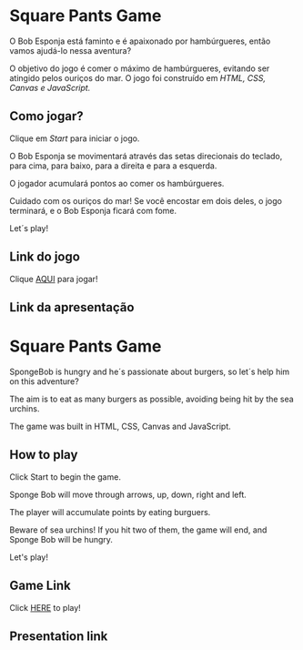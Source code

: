 # **Square Pants Game**

O Bob Esponja está faminto e é apaixonado por hambúrgueres, então vamos ajudá-lo nessa aventura?

O objetivo do jogo é comer o máximo de hambúrgueres, evitando ser atingido pelos ouriços do mar. O jogo foi construído em _HTML, CSS, Canvas e JavaScript._

## **Como jogar?**

Clique em _Start_ para iniciar o jogo.

O Bob Esponja se movimentará através das setas direcionais do teclado, para cima, para baixo, para a direita e para a esquerda.

O jogador acumulará pontos ao comer os hambúrgueres.

Cuidado com os ouriços do mar! Se você encostar em dois deles, o jogo terminará, e o Bob Esponja ficará com fome.

Let´s play!

## **Link do jogo**

Clique [AQUI](https://jordanavq.github.io/square-pants-game/) para jogar!

## **Link da apresentação**

# **Square Pants Game**

SpongeBob is hungry and he´s passionate about burgers, so let´s help him on this adventure?

The aim is to eat as many burgers as possible, avoiding being hit by the sea urchins.

The game was built in HTML, CSS, Canvas and JavaScript.

## **How to play**

Click Start to begin the game.

Sponge Bob will move through arrows, up, down, right and left.

The player will accumulate points by eating burguers.

Beware of sea urchins! If you hit two of them, the game will end, and Sponge Bob will be hungry.

Let's play!

## **Game Link**

Click [HERE](https://jordanavq.github.io/square-pants-game/) to play!

## **Presentation link**
